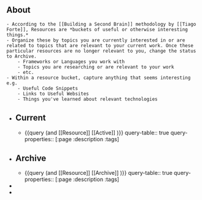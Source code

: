## About
	- According to the [[Building a Second Brain]] methodology by [[Tiago Forte]], Resources are *buckets of useful or otherwise interesting things.*
	- Organize these by topics you are currently interested in or are related to topics that are relevant to your current work. Once these particular resources are no longer relevant to you, change the status to Archive.
		- Frameworks or Languages you work with
		- Topics you are researching or are relevant to your work
		- etc.
	- Within a resource bucket, capture anything that seems interesting e.g.
		- Useful Code Snippets
		- Links to Useful Websites
		- Things you've learned about relevant technologies
- ## Current
	- {{query (and [[Resource]] [[Active]] )}}
	  query-table:: true
	  query-properties:: [:page :description :tags]
- ## Archive
	- {{query (and [[Resource]] [[Archive]] )}}
	  query-table:: true
	  query-properties:: [:page :description :tags]
-
-